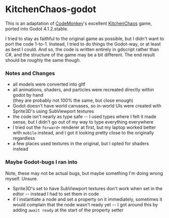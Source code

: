 # KitchenChaos-godot

This is an adaptation of [CodeMonkey](https://unitycodemonkey.com)'s excellent [KitchenChaos](https://youtu.be/AmGSEH7QcDg) game, ported into Godot 4.1.2.stable.

I tried to stay as faithful to the original game as possible, but I didn't want to port the code 1-to-1. Instead, I tried to do things the Godot-way, or at least as best I could. And so, the code is written entirely in gdscript rather than C#, and the structure of the game may be a bit different. The end result should be roughly the same though.

### Notes and Changes

- all models were converted into gltf
- all animations, shaders, and particles were recreated directly within godot by hand <br/> (they are probably not 100% the same, but close enough)
- Godot doesn't have world canvases, so in-world UIs were created with Sprite3D's using SubViewport textures
- the code isn't nearly as type safe -- I used types where I felt it made sense, but I didn't go out of my way to type everything everywhere
- I tried out the `forward+` renderer at first, but my laptop worked better with `mobile` instead, and I got it looking pretty close to the originally regardless
- a few places used textures in the original, but I opted for shaders instead

### Maybe Godot-bugs I ran into

Note, these may not be actual bugs, but maybe something I'm doing wrong myself. Unsure.

- Sprite3D's set to have SubViewport textures don't work when set in the edtor -- instead I had to set them in code
- if I instantiate a node and set a property on it immediately, sometimes it would complain that the node wasn't ready yet -- I got around this by adding `await ready` at the start of the property setter
